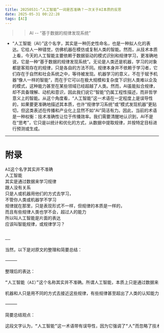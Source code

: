 ```yaml
---
title: 20250531-“人工智能”一词是否准确？一次关于AI本质的反思
date: 2025-05-31 00:22:28
tags: [AI]
---
```


>> AI -- “基于数据的规律发现系统”

+ “人工智能（AI）”这个名字，其实是一种历史性命名，也是一种拟人化的表达。它给人一种错觉，仿佛机器在模仿或复制人类的智能。然而，从技术本质上看，今天的人工智能主要依赖于数据驱动的模式识别和规律学习，更准确地说，它是一种“基于数据的规律发现系统”。无论是人类还是机器，学习的对象都是客观存在的规律，只是各自的方法不同。规律本身并不依赖于学习者，它们存在于自然和社会系统之中，等待被发现。机器学习的意义，不在于赋予机器“像人一样的智能”，而在于它可以在极大规模和复杂度下识别人类难以企及的模式，这种能力甚至在某些领域已经超越了人类。然而，AI虽能拟合规律，却不具备理解、动机和意识，因此我们说它“智能”仍属工程性描述，而非哲学意义上的智能。从这个角度看，“人工智能”这一术语在一定程度上是误导性的，如果要更准确地描述其本质，也许“规律学习系统”或“模式发现机器”更贴切，但这类表述在传播和产业化上显然不如“AI”简洁有力。因此，当前的术语是一种权衡：技术准确性让位于传播效率。我们需要清醒地认识到，AI不是在“思考”，它只是以统计和优化的方式，从数据中提取规律，并按特定目标进行预测或生成。

---


# 附录
<pre>
AI这个名字其实并不准确
人工智能
其实是通过数据来学习规律
跟人没有关系
只是人或机器用他们的方式去学习，
不管你人类或机器学不学习
规律就在那里，只是表现形式不一样，但规律的本质是一样的，
而且有些规律人类也学不会，超过人的能力
所以叫人工智能是片面的表达
应该叫智能规律，或规律学习？


——

当然，以下是对原文的整理和简要总结：

⸻

整理后的表达：

“人工智能（AI）”这个名称其实并不准确。所谓人工智能，本质上只是通过数据来学习和提取规律的过程，与人类的思维或意识没有直接关系。无论是人还是机器，学习的只是客观存在的规律，而这些规律本身独立于学习主体，始终存在，只是表现形式不同而已。

机器和人只是用不同的方式去接近这些规律，有些规律甚至超出了人类的认知能力，只有机器才能捕捉到。因此，用“人工智能”来命名这种技术是片面的，更准确的表达也许应该是“智能规律”或“规律学习”。

⸻

简要总结观点：

这段文字认为，“人工智能”这一术语带有误导性，因为它强调了“人”而忽略了技术的本质：对客观规律的学习和拟合。作者主张，AI其实是一种“规律学习”系统，不应被简单等同于模仿人类智能。

</pre>